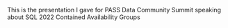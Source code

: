 This is the presentation I gave for PASS Data Community Summit
speaking about SQL 2022 Contained Availability Groups
